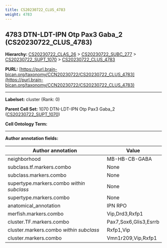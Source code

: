 ```yaml
---
title: CS20230722_CLUS_4783
weight: 4783
---
```

## 4783 DTN-LDT-IPN Otp Pax3 Gaba_2 (CS20230722_CLUS_4783)
<b>Hierarchy: </b>
[CS20230722_CLAS_26](../CS20230722_CLAS_26) >
[CS20230722_SUBC_277](../CS20230722_SUBC_277) >
[CS20230722_SUPT_1070](../CS20230722_SUPT_1070) >
[CS20230722_CLUS_4783](../CS20230722_CLUS_4783)

**PURL:** [https://purl.brain-bican.org/taxonomy/CCN20230722/CS20230722_CLUS_4783](https://purl.brain-bican.org/taxonomy/CCN20230722/CS20230722_CLUS_4783)

---


**Labelset:** cluster (Rank: 0)

**Parent Cell Set:** 1070 DTN-LDT-IPN Otp Pax3 Gaba_2 ([CS20230722_SUPT_1070](../CS20230722_SUPT_1070))



**Cell Ontology Term:** 

[MARKER GENES.]: #


---

[TRANSFERRED ANNOTATIONS.]: #


[AUTHOR ANNOTATION FIELDS.]: #


**Author annotation fields:**

| Author annotation | Value |
|-------------------|-------|
|neighborhood|MB-HB-CB-GABA|
|subclass.tf.markers.combo|None|
|subclass.markers.combo|None|
|supertype.markers.combo _within subclass_|None|
|supertype.markers.combo|None|
|anatomical_annotation|IPN RPO|
|merfish.markers.combo|Vip,Drd3,Rxfp1|
|cluster.TF.markers.combo|Pax7,Sox6,Glis3,Esrrb|
|cluster.markers.combo _within subclass_|Rxfp1,Vip|
|cluster.markers.combo|Vmn1r209,Vip,Rxfp1|
